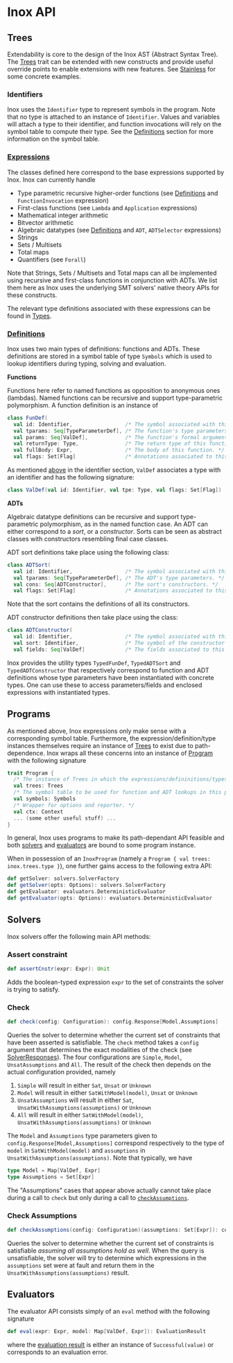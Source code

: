 Inox API
========

[//]: # (The documentation sources are stored in src/main/doc/, while doc/ contains the autogenerated version by `mdoc`.)

Trees
-----

Extendability is core to the design of the Inox AST (Abstract Syntax Tree).
The [Trees](/src/main/scala/inox/ast/Trees.scala) trait can be extended with
new constructs and provide useful override points to enable extensions with
new features. See [Stainless](https://github.com/epfl-lara/stainless) for some
concrete examples.

### Identifiers

Inox uses the `Identifier` type to represent symbols in the program. Note that
no type is attached to an instance of `Identifier`. Values and variables will
attach a type to their identifier, and function invocations will rely on the
symbol table to compute their type. See the [Definitions](#definitions) section
for more information on the symbol table.

### [Expressions](/src/main/scala/inox/ast/Expressions.scala)

The classes defined here correspond to the base expressions supported by Inox.
Inox can currently handle
- Type parametric recursive higher-order functions (see [Definitions](#definitions) and `FunctionInvocation` expression)
- First-class functions (see `Lambda` and `Application` expressions)
- Mathematical integer arithmetic
- Bitvector arithmetic
- Algebraic datatypes (see [Definitions](#definitions) and `ADT`, `ADTSelector` expressions)
- Strings
- Sets / Multisets
- Total maps
- Quantifiers (see `Forall`)

Note that Strings, Sets / Multisets and Total maps can all be implemented using
recursive and first-class functions in conjunction with ADTs. We list them here as
Inox uses the underlying SMT solvers' native theory APIs for these constructs.

The relevant type definitions associated with these expressions can be found in
[Types](/src/main/scala/inox/ast/Types.scala).

### [Definitions](/src/main/scala/inox/ast/Definitions.scala)

Inox uses two main types of definitions: functions and ADTs. These definitions
are stored in a symbol table of type `Symbols` which is used to lookup identifiers
during typing, solving and evaluation.

__Functions__

Functions here refer to named functions as opposition to anonymous ones (lambdas).
Named functions can be recursive and support type-parametric polymorphism. A
function definition is an instance of
```scala
class FunDef(
  val id: Identifier,                 /* The symbol associated with this function. */
  val tparams: Seq[TypeParameterDef], /* The function's type parameters. */
  val params: Seq[ValDef],            /* The function's formal arguments. */
  val returnType: Type,               /* The return type of this function. */
  val fullBody: Expr,                 /* The body of this function. */
  val flags: Set[Flag]                /* Annotations associated to this definition. */)
```
As mentioned [above](#identifiers) in the identifier section, `ValDef` associates
a type with an identifier and has the following signature:
```scala
class ValDef(val id: Identifier, val tpe: Type, val flags: Set[Flag])
```

__ADTs__

Algebraic datatype definitions can be recursive and support type-parametric polymorphism,
as in the named function case. An ADT can either correspond to a *sort*, or a *constructor*.
Sorts can be seen as abstract classes with constructors resembling final case classes.

ADT sort definitions take place using the following class:
```scala
class ADTSort(
  val id: Identifier,                 /* The symbol associated with this ADT sort. */
  val tparams: Seq[TypeParameterDef], /* The ADT's type parameters. */
  val cons: Seq[ADTConstructor],      /* The sort's constructors. */
  val flags: Set[Flag]                /* Annotations associated to this definition. */)
```
Note that the sort contains the definitions of all its constructors.

ADT constructor definitions then take place using the class:
```scala
class ADTConstructor(
  val id: Identifier,                 /* The symbol associated with this ADT sort. */
  val sort: Identifier,               /* The symbol of the constructor's sort. */
  val fields: Seq[ValDef]             /* The fields associated to this constructor. */)
```

Inox provides the utility types `TypedFunDef`, `TypedADTSort` and `TypedADTConstructor`
that respectively correspond to function and ADT definitions whose type parameters have
been instantiated with concrete types. One can use these to access parameters/fields and
enclosed expressions with instantiated types.

Programs
--------

As mentioned above, Inox expressions only make sense with a corresponding symbol table.
Furthermore, the expression/definition/type instances themselves require an instance of
[Trees](/src/main/scala/inox/ast/Trees.scala) to exist due to path-dependence. Inox wraps
all these concerns into an instance of [Program](/src/main/scala/inox/Program.scala) with
the following signature
```scala
trait Program {
  /* The instance of Trees in which the expressions/defininitions/types of this program live. */
  val trees: Trees
  /* The symbol table to be used for function and ADT lookups in this program. */
  val symbols: Symbols
  /* Wrapper for options and reporter. */
  val ctx: Context
  ... (some other useful stuff) ...
}
```
In general, Inox uses programs to make its path-dependant API feasible and both [solvers](#solvers)
and [evaluators](#evaluators) are bound to some program instance.

When in possession of an `InoxProgram` (namely a `Program { val trees: inox.trees.type }`), one
further gains access to the following extra API:
```scala
def getSolver: solvers.SolverFactory
def getSolver(opts: Options): solvers.SolverFactory
def getEvaluator: evaluators.DeterministicEvaluator
def getEvaluator(opts: Options): evaluators.DeterministicEvaluator
```

Solvers
-------

Inox solvers offer the following main API methods:

### Assert constraint
```scala
def assertCnstr(expr: Expr): Unit
```

Adds the boolean-typed expression `expr` to the set of constraints the solver is trying to satisfy.

### Check
```scala
def check(config: Configuration): config.Response[Model,Assumptions]
```

Queries the solver to determine whether the current set of constraints that have been asserted is
satisfiable. The `check` method takes a `config` argument that determines the exact modalities of the
check (see [SolverResponses](/src/main/scala/inox/solvers/SolverResponses.scala)).
The four configurations are `Simple`, `Model`, `UnsatAssumptions` and `All`.
The result of the check then depends on the actual configuration provided, namely

1. `Simple` will result in either `Sat`, `Unsat` or `Unknown`
2. `Model` will result in either `SatWithModel(model)`, `Unsat` or `Unknown`
3. `UnsatAssumptions` will result in either `Sat`, `UnsatWithAssumptions(assumptions)` or `Unknown`
4. `All` will result in either `SatWithModel(model)`, `UnsatWithAssumptions(assumptions)` or `Unknown`

The `Model` and `Assumptions` type parameters given to `config.Response[Model,Assumptions]` correspond
respectively to the type of `model` in `SatWithModel(model)` and `assumptions` in
`UnsatWithAssumptions(assumptions)`. Note that typically, we have
```scala
type Model = Map[ValDef, Expr]
type Assumptions = Set[Expr]
```

The "Assumptions" cases that appear above actually cannot take place during a call to `check` but
only during a call to [`checkAssumptions`](#check-assumptions).

### Check Assumptions
```scala
def checkAssumptions(config: Configuration)(assumptions: Set[Expr]): config.Response[Model, Assumptions]
```

Queries the solver to determine whether the current set of constraints is satisfiable *assuming all
assumptions hold as well*. When the query is unsatisfiable, the solver will try to determine which
expressions in the `assumptions` set were at fault and return them in the
`UnsatWithAssumptions(assumptions)` result.

Evaluators
----------

The evaluator API consists simply of an `eval` method with the following signature
```scala
def eval(expr: Expr, model: Map[ValDef, Expr]): EvaluationResult
```
where the [evaluation result](/src/main/scala/inox/evaluators/EvaluationResults.scala)
is either an instance of `Successful(value)` or corresponds to an evaluation error.
